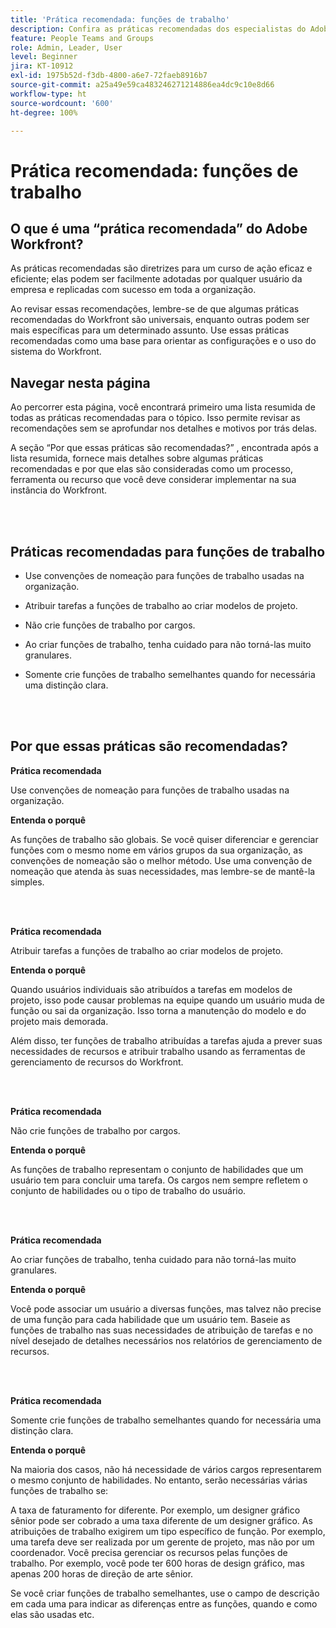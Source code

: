 ```yaml
---
title: 'Prática recomendada: funções de trabalho'
description: Confira as práticas recomendadas dos especialistas do Adobe Workfront sobre a configuração, o gerenciamento e o uso das funções de trabalho do Workfront.
feature: People Teams and Groups
role: Admin, Leader, User
level: Beginner
jira: KT-10912
exl-id: 1975b52d-f3db-4800-a6e7-72faeb8916b7
source-git-commit: a25a49e59ca483246271214886ea4dc9c10e8d66
workflow-type: ht
source-wordcount: '600'
ht-degree: 100%

---
```


# Prática recomendada: funções de trabalho

## O que é uma “prática recomendada” do Adobe Workfront?

As práticas recomendadas são diretrizes para um curso de ação eficaz e eficiente; elas podem ser facilmente adotadas por qualquer usuário da empresa e replicadas com sucesso em toda a organização.

Ao revisar essas recomendações, lembre-se de que algumas práticas recomendadas do Workfront são universais, enquanto outras podem ser mais específicas para um determinado assunto. Use essas práticas recomendadas como uma base para orientar as configurações e o uso do sistema do Workfront.

## Navegar nesta página

Ao percorrer esta página, você encontrará primeiro uma lista resumida de todas as práticas recomendadas para o tópico. Isso permite revisar as recomendações sem se aprofundar nos detalhes e motivos por trás delas.

A seção “Por que essas práticas são recomendadas?” , encontrada após a lista resumida, fornece mais detalhes sobre algumas práticas recomendadas e por que elas são consideradas como um processo, ferramenta ou recurso que você deve considerar implementar na sua instância do Workfront.

</br>
</br>

## Práticas recomendadas para funções de trabalho

* Use convenções de nomeação para funções de trabalho usadas na organização.

* Atribuir tarefas a funções de trabalho ao criar modelos de projeto.

* Não crie funções de trabalho por cargos.

* Ao criar funções de trabalho, tenha cuidado para não torná-las muito granulares.

* Somente crie funções de trabalho semelhantes quando for necessária uma distinção clara.

</br>
</br>

## Por que essas práticas são recomendadas?

**Prática recomendada**

Use convenções de nomeação para funções de trabalho usadas na organização.

**Entenda o porquê**

As funções de trabalho são globais. Se você quiser diferenciar e gerenciar funções com o mesmo nome em vários grupos da sua organização, as convenções de nomeação são o melhor método. Use uma convenção de nomeação que atenda às suas necessidades, mas lembre-se de mantê-la simples.

</br>
</br>

**Prática recomendada**

Atribuir tarefas a funções de trabalho ao criar modelos de projeto.

**Entenda o porquê**

Quando usuários individuais são atribuídos a tarefas em modelos de projeto, isso pode causar problemas na equipe quando um usuário muda de função ou sai da organização. Isso torna a manutenção do modelo e do projeto mais demorada.

Além disso, ter funções de trabalho atribuídas a tarefas ajuda a prever suas necessidades de recursos e atribuir trabalho usando as ferramentas de gerenciamento de recursos do Workfront.

</br>
</br>

**Prática recomendada**

Não crie funções de trabalho por cargos.

**Entenda o porquê**

As funções de trabalho representam o conjunto de habilidades que um usuário tem para concluir uma tarefa. Os cargos nem sempre refletem o conjunto de habilidades ou o tipo de trabalho do usuário.

</br>
</br>

**Prática recomendada**

Ao criar funções de trabalho, tenha cuidado para não torná-las muito granulares.

**Entenda o porquê**

Você pode associar um usuário a diversas funções, mas talvez não precise de uma função para cada habilidade que um usuário tem. Baseie as funções de trabalho nas suas necessidades de atribuição de tarefas e no nível desejado de detalhes necessários nos relatórios de gerenciamento de recursos.

</br>
</br>

**Prática recomendada**

Somente crie funções de trabalho semelhantes quando for necessária uma distinção clara.

**Entenda o porquê**

Na maioria dos casos, não há necessidade de vários cargos representarem o mesmo conjunto de habilidades. No entanto, serão necessárias várias funções de trabalho se:

A taxa de faturamento for diferente. Por exemplo, um designer gráfico sênior pode ser cobrado a uma taxa diferente de um designer gráfico.
As atribuições de trabalho exigirem um tipo específico de função. Por exemplo, uma tarefa deve ser realizada por um gerente de projeto, mas não por um coordenador.
Você precisa gerenciar os recursos pelas funções de trabalho. Por exemplo, você pode ter 600 horas de design gráfico, mas apenas 200 horas de direção de arte sênior.


Se você criar funções de trabalho semelhantes, use o campo de descrição em cada uma para indicar as diferenças entre as funções, quando e como elas são usadas etc.
